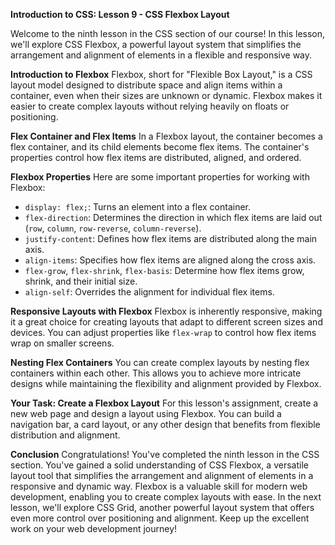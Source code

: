 **Introduction to CSS: Lesson 9 - CSS Flexbox Layout**

Welcome to the ninth lesson in the CSS section of our course! In this lesson, we'll explore CSS Flexbox, a powerful layout system that simplifies the arrangement and alignment of elements in a flexible and responsive way.

**Introduction to Flexbox**
Flexbox, short for "Flexible Box Layout," is a CSS layout model designed to distribute space and align items within a container, even when their sizes are unknown or dynamic. Flexbox makes it easier to create complex layouts without relying heavily on floats or positioning.

**Flex Container and Flex Items**
In a Flexbox layout, the container becomes a flex container, and its child elements become flex items. The container's properties control how flex items are distributed, aligned, and ordered.

**Flexbox Properties**
Here are some important properties for working with Flexbox:

- `display: flex;`: Turns an element into a flex container.
- `flex-direction`: Determines the direction in which flex items are laid out (`row`, `column`, `row-reverse`, `column-reverse`).
- `justify-content`: Defines how flex items are distributed along the main axis.
- `align-items`: Specifies how flex items are aligned along the cross axis.
- `flex-grow`, `flex-shrink`, `flex-basis`: Determine how flex items grow, shrink, and their initial size.
- `align-self`: Overrides the alignment for individual flex items.

**Responsive Layouts with Flexbox**
Flexbox is inherently responsive, making it a great choice for creating layouts that adapt to different screen sizes and devices. You can adjust properties like `flex-wrap` to control how flex items wrap on smaller screens.

**Nesting Flex Containers**
You can create complex layouts by nesting flex containers within each other. This allows you to achieve more intricate designs while maintaining the flexibility and alignment provided by Flexbox.

**Your Task: Create a Flexbox Layout**
For this lesson's assignment, create a new web page and design a layout using Flexbox. You can build a navigation bar, a card layout, or any other design that benefits from flexible distribution and alignment.

**Conclusion**
Congratulations! You've completed the ninth lesson in the CSS section. You've gained a solid understanding of CSS Flexbox, a versatile layout tool that simplifies the arrangement and alignment of elements in a responsive and dynamic way. Flexbox is a valuable skill for modern web development, enabling you to create complex layouts with ease. In the next lesson, we'll explore CSS Grid, another powerful layout system that offers even more control over positioning and alignment. Keep up the excellent work on your web development journey!